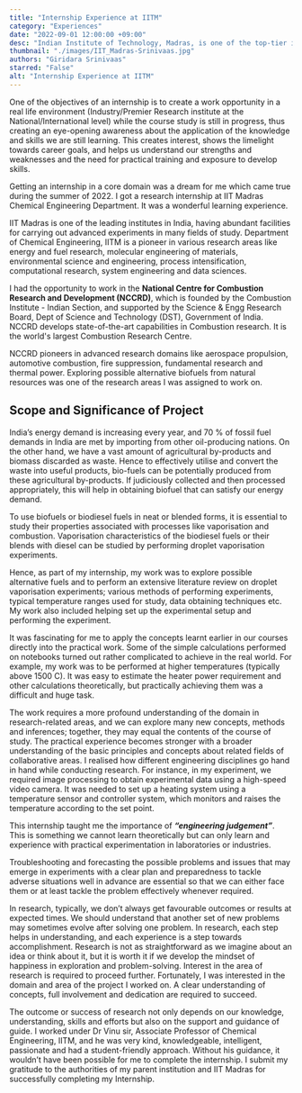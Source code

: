 ```yaml
---
title: "Internship Experience at IITM"
category: "Experiences"
date: "2022-09-01 12:00:00 +09:00"
desc: "Indian Institute of Technology, Madras, is one of the top-tier institutes in India. It has been continuously ranked as the top engineering college in India for the past few years. It has ample facilities to conduct advanced studies in many fields. Dive into Giridara Srinivaas experience as a research intern at IITM."
thumbnail: "./images/IIT_Madras-Srinivaas.jpg"
authors: "Giridara Srinivaas"
starred: "False"
alt: "Internship Experience at IITM"
---
```


One of the objectives of an internship is to create a work opportunity in a real life environment (Industry/Premier Research institute at the National/International level) while the course study is still in progress, thus creating an eye-opening awareness about the application of the knowledge and skills we are still learning.  This creates interest, shows the limelight towards career goals, and helps us understand our strengths and weaknesses and the need for practical training and exposure to develop skills.

Getting an internship in a core domain was a dream for me which came true during the summer of 2022. I got a research internship at IIT Madras Chemical Engineering Department. It was a wonderful learning experience.

IIT Madras is one of the leading institutes in India, having abundant facilities for carrying out advanced experiments in many fields of study. Department of Chemical Engineering, IITM is a pioneer in various research areas like energy and fuel research, molecular engineering of materials, environmental science and engineering, process intensification, computational research, system engineering and data sciences. 

I had the opportunity to work in the **National Centre for Combustion Research and Development (NCCRD)**, which is founded by the Combustion Institute - Indian Section, and supported by the Science & Engg Research Board, Dept of Science and Technology (DST), Government of India. NCCRD develops state-of-the-art capabilities in Combustion research. It is the world's largest Combustion Research Centre. 

NCCRD pioneers in advanced research domains like aerospace propulsion, automotive combustion, fire suppression, fundamental research and thermal power. Exploring possible alternative biofuels from natural resources was one of the research areas I was assigned to work on.

## Scope and Significance of Project

India’s energy demand is increasing every year, and 70 % of fossil fuel demands in India are met by importing from other oil-producing nations. On the other hand, we have a vast amount of agricultural by-products and biomass discarded as waste. Hence to effectively utilise and convert the waste into useful products, bio-fuels can be potentially produced from these agricultural by-products. If judiciously collected and then processed appropriately, this will help in obtaining biofuel that can satisfy our energy demand. 

To use biofuels or biodiesel fuels in neat or blended forms, it is essential to study their properties associated with processes like vaporisation and combustion. Vaporisation characteristics of the biodiesel fuels or their blends with diesel can be studied by performing droplet vaporisation experiments.

Hence, as part of my internship, my work was to explore possible alternative fuels and to perform an extensive literature review on droplet vaporisation experiments; various methods of performing experiments, typical temperature ranges used for study, data obtaining techniques etc. My work also included helping set up the experimental setup and performing the experiment. 

It was fascinating for me to apply the concepts learnt earlier in our courses directly into the practical work. Some of the simple calculations performed on notebooks turned out rather complicated to achieve in the real world. For example, my work was to be performed at higher temperatures (typically above 1500 C). It was easy to estimate the heater power requirement and other calculations theoretically, but practically achieving them was a difficult and huge task. 

The work requires a more profound understanding of the domain in research-related areas, and we can explore many new concepts, methods and inferences; together, they may equal the contents of the course of study. The practical experience becomes stronger with a broader understanding of the basic principles and concepts about related fields of collaborative areas. 
I realised how different engineering disciplines go hand in hand while conducting research. For instance, in my experiment, we required image processing to obtain experimental data using a high-speed video camera. It was needed to set up a heating system using a temperature sensor and controller system, which monitors and raises the temperature according to the set point. 

This internship taught me the importance of ***“engineering judgement”***. This is something we cannot learn theoretically but can only learn and experience with practical experimentation in laboratories or industries. 

Troubleshooting and forecasting the possible problems and issues that may emerge in experiments with a clear plan and preparedness to tackle adverse situations well in advance are essential so that we can either face them or at least tackle the problem effectively whenever required.

In research, typically, we don’t always get favourable outcomes or results at expected times. We should understand that another set of new problems may sometimes evolve after solving one problem. In research, each step helps in understanding, and each experience is a step towards accomplishment. Research is not as straightforward as we imagine about an idea or think about it, but it is worth it if we develop the mindset of happiness in exploration and problem-solving. Interest in the area of research is required to proceed further. Fortunately, I was interested in the domain and area of the project I worked on. A clear understanding of concepts, full involvement and dedication are required to succeed. 

The outcome or success of research not only depends on our knowledge, understanding, skills and efforts but also on the support and guidance of guide. I worked under Dr Vinu sir, Associate Professor of Chemical Engineering, IITM, and he was very kind, knowledgeable,  intelligent,  passionate and had a student-friendly approach. Without his guidance, it wouldn’t have been possible for me to complete the internship. I submit my gratitude to the authorities of my parent institution and IIT Madras for successfully completing my Internship. 
